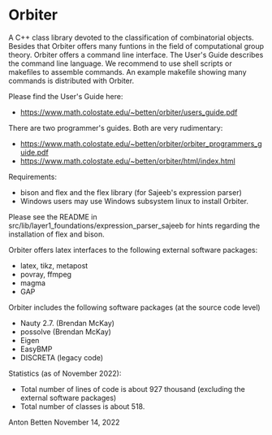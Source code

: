 Orbiter
=======

A C++ class library devoted to the classification of combinatorial objects.
Besides that Orbiter offers many funtions in the field of computational group theory.
Orbiter offers a command line interface.
The User's Guide describes the command line language.
We recommend to use shell scripts or makefiles to assemble commands. 
An example makefile showing many commands is distributed with Orbiter.


Please find the User's Guide here:

- https://www.math.colostate.edu/~betten/orbiter/users_guide.pdf


There are two programmer's guides. Both are very rudimentary:

- https://www.math.colostate.edu/~betten/orbiter/orbiter_programmers_guide.pdf
- https://www.math.colostate.edu/~betten/orbiter/html/index.html



Requirements:
- bison and flex and the flex library (for Sajeeb's expression parser)
- Windows users may use Windows subsystem linux to install Orbiter.

Please see the README in src/lib/layer1_foundations/expression_parser_sajeeb for 
hints regarding the installation of flex and bison.

Orbiter offers latex interfaces to the following external software packages:
- latex, tikz, metapost
- povray, ffmpeg
- magma
- GAP

Orbiter includes the following software packages (at the source code level)
- Nauty 2.7. (Brendan McKay)
- possolve (Brendan McKay)
- Eigen
- EasyBMP
- DISCRETA (legacy code)

Statistics (as of November 2022):
- Total number of lines of code is about 927 thousand (excluding the external software packages)
- Total number of classes is about 518.

Anton Betten
November 14, 2022

